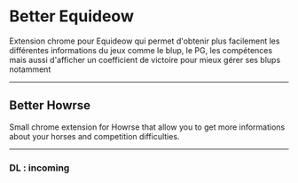 # Better Equideow
Extension chrome pour Equideow qui permet d'obtenir plus facilement les différentes informations du jeux comme le blup, le PG, les compétences mais aussi d'afficher un coefficient de victoire pour mieux gérer ses blups notamment

---
## Better Howrse
Small chrome extension for Howrse that allow you to get more informations about your horses and competition difficulties.

---

### DL : incoming
